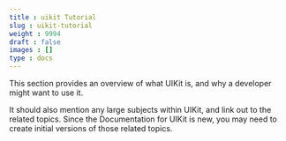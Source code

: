 ```yaml
---
title : uikit Tutorial
slug : uikit-tutorial
weight : 9994
draft : false
images : []
type : docs
---
```


This section provides an overview of what UIKit is, and why a developer might want to use it.

It should also mention any large subjects within UIKit, and link out to the related topics.  Since the Documentation for UIKit is new, you may need to create initial versions of those related topics.

